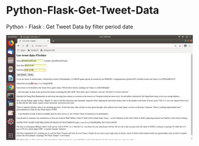 # Python-Flask-Get-Tweet-Data
Python - Flask : Get Tweet Data by filter period date

![alt text](https://github.com/jenizar/Python-Flask-Get-Tweet-Data/blob/master/images/Screenshot%20from%202018-12-09%2020-33-23.png)
